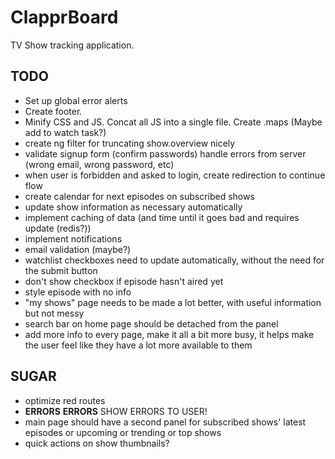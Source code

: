 # ClapprBoard

TV Show tracking application.

## TODO

- Set up global error alerts
- Create footer.
- Minify CSS and JS. Concat all JS into a single file. Create .maps (Maybe add to watch task?)
- create ng filter for truncating show.overview nicely
- validate signup form (confirm passwords) handle errors from server (wrong email, wrong password, etc)
- when user is forbidden and asked to login, create redirection to continue flow
- create calendar for next episodes on subscribed shows
- update show information as necessary automatically
- implement caching of data (and time until it goes bad and requires update (redis?))
- implement notifications
- email validation (maybe?)
- watchlist checkboxes need to update automatically, without the need for the submit button
- don't show checkbox if episode hasn't aired yet
- style episode with no info
- "my shows" page needs to be made a lot better, with useful information but not messy
- search bar on home page should be detached from the panel
- add more info to every page, make it all a bit more busy, it helps make the user feel like they have a lot more available to them

## SUGAR

- optimize red routes
- **ERRORS** **ERRORS** SHOW ERRORS TO USER!
- main page should have a second panel for subscribed shows' latest episodes or upcoming or trending or top shows
- quick actions on show thumbnails?